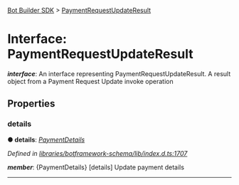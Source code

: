 [Bot Builder SDK](../README.md) > [PaymentRequestUpdateResult](../interfaces/botbuilder.paymentrequestupdateresult.md)



# Interface: PaymentRequestUpdateResult

*__interface__*: An interface representing PaymentRequestUpdateResult. A result object from a Payment Request Update invoke operation



## Properties
<a id="details"></a>

###  details

**●  details**:  *[PaymentDetails](botbuilder.paymentdetails.md)* 

*Defined in [libraries/botframework-schema/lib/index.d.ts:1707](https://github.com/Microsoft/botbuilder-js/blob/c748a95/libraries/botframework-schema/lib/index.d.ts#L1707)*


*__member__*: {PaymentDetails} [details] Update payment details





___


